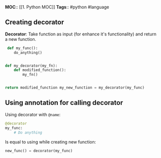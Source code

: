 **MOC**:: [[1. Python MOC]]
**Tags**:: #python #language
## Creating decorator
**Decorator**: Take function as input (for enhance it's functionality) and return a new function.
```python
 def my_func():
	do_anything()


def my_decorator(my_fn):
	def modified_function():
		my_fn()


return modified_function my_new_function = my_decorator(my_func)
```

## Using annotation for calling decorator
Using decorator with `@name`:
```python
@decorator
my_func:
	# Do anything
```
Is equal to using while creating new function:
```python
new_func() = decorator(my_func)
```
